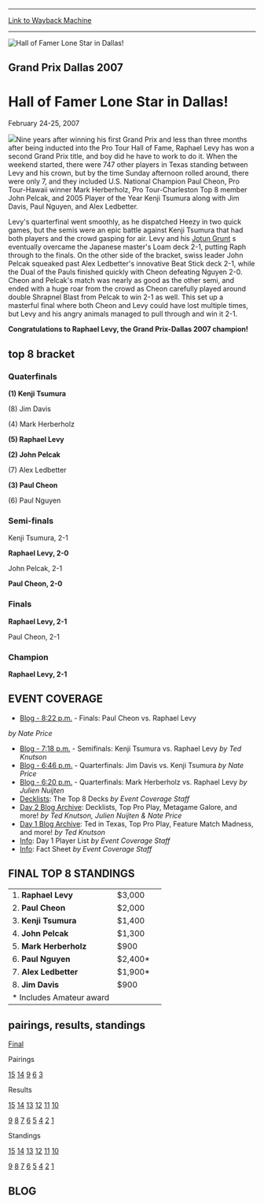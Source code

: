 
---
[Link to Wayback Machine](https://web.archive.org/web/20160228024626/http://magic.wizards.com/en/events/coverage/gpdal07)

[_metadata_:description]:- "Nine years after winning his first Grand Prix and less than three months after being inducted into the Pro Tour Hall of Fame, Raphael Levy has won a second Grand Prix title, and boy did he have to work to do it."
[_metadata_:generator]:- "Drupal 7 (http://drupal.org)"
[_metadata_:node]:- "552221"
[_metadata_:source]:- "div-block-system-main"
[_metadata_:title]:- "Hall of Famer Lone Star in Dallas!"
[_metadata_:wayback_capture_timestamp]:- "2016-02-28 02:46:26"
[_metadata_:wayback_raw_url]:- "https://web.archive.org/web/20160228024626id_/http://magic.wizards.com/en/events/coverage/gpdal07"
[_metadata_:wayback_url]:- "http://magic.wizards.com/en/events/coverage/gpdal07"
---







![Hall of Famer Lone Star in Dallas!](https://media.magic.wizards.com/images/banner/large_1_4.jpg)





Grand Prix Dallas 2007
----------------------


Hall of Famer Lone Star in Dallas!
==================================




February 24-25, 2007











![](https://media.magic.wizards.com/image_legacy_migration/sideboard/images/gpdal07/champ.jpg)Nine years after winning his first Grand Prix and less than three months after being inducted into the Pro Tour Hall of Fame, Raphael Levy has won a second Grand Prix title, and boy did he have to work to do it. When the weekend started, there were 747 other players in Texas standing between Levy and his crown, but by the time Sunday afternoon rolled around, there were only 7, and they included U.S. National Champion Paul Cheon, Pro Tour-Hawaii winner Mark Herberholz, Pro Tour-Charleston Top 8 member John Pelcak, and 2005 Player of the Year Kenji Tsumura along with Jim Davis, Paul Nguyen, and Alex Ledbetter.


Levy's quarterfinal went smoothly, as he dispatched Heezy in two quick games, but the semis were an epic battle against Kenji Tsumura that had both players and the crowd gasping for air. Levy and his [Jotun Grunt](http://gatherer.wizards.com/Pages/Card/Details.aspx?name=Jotun+Grunt) s eventually overcame the Japanese master's Loam deck 2-1, putting Raph through to the finals. On the other side of the bracket, swiss leader John Pelcak squeaked past Alex Ledbetter's innovative Beat Stick deck 2-1, while the Dual of the Pauls finished quickly with Cheon defeating Nguyen 2-0. Cheon and Pelcak's match was nearly as good as the other semi, and ended with a huge roar from the crowd as Cheon carefully played around double Shrapnel Blast from Pelcak to win 2-1 as well. This set up a masterful final where both Cheon and Levy could have lost multiple times, but Levy and his angry animals managed to pull through and win it 2-1.


**Congratulations to Raphael Levy, the Grand Prix-Dallas 2007 champion!**



top 8 bracket
-------------





### Quaterfinals





**(1) Kenji Tsumura**




(8) Jim Davis






(4) Mark Herberholz




**(5) Raphael Levy**






**(2) John Pelcak**




(7) Alex Ledbetter






**(3) Paul Cheon**




(6) Paul Nguyen







### Semi-finals





Kenji Tsumura, 2-1




**Raphael Levy, 2-0**






John Pelcak, 2-1




**Paul Cheon, 2-0**







### Finals





**Raphael Levy, 2-1**




Paul Cheon, 2-1







### Champion





**Raphael Levy, 2-1**










EVENT COVERAGE
--------------




* [Blog - 8:22 p.m.](#4) - Finals: Paul Cheon vs. Raphael Levy

 *by Nate Price*
* [Blog - 7:18 p.m.](#3) - Semifinals: Kenji Tsumura vs. Raphael Levy
 *by Ted Knutson*
* [Blog - 6:46 p.m.](#2) - Quarterfinals: Jim Davis vs. Kenji Tsumura
 *by Nate Price*
* [Blog - 6:20 p.m.](#1) - Quarterfinals: Mark Herberholz vs. Raphael Levy
 *by Julien Nuijten*
* [Decklists](/en/articles/archive/event-coverage/decklists-top-8-decks-2007-02-25): The Top 8 Decks
 *by Event Coverage Staff*
* [Day 2 Blog Archive](/en/articles/archive/event-coverage/day-2-blog-archive-2007-02-25): Decklists, Top Pro Play, Metagame Galore, and more!
 *by Ted Knutson, Julien Nuijten & Nate Price*
* [Day 1 Blog Archive](/en/articles/archive/event-coverage/day-1-blog-archive-2007-02-25): Ted in Texas, Top Pro Play, Feature Match Madness, and more!
 *by Ted Knutson*
* [Info](/en/articles/archive/event-coverage/day-1-player-list-2007-02-24): Day 1 Player List
 *by Event Coverage Staff*
* [Info](http://magic.wizards.com/en/articles/archive/grand-prix%E2%80%93dallas-2007-2006-12-18): Fact Sheet
 *by Event Coverage Staff*



FINAL TOP 8 STANDINGS
---------------------




|  |  |  |
| --- | --- | --- |
| 1. **Raphael Levy** | $3,000 |
| 2. **Paul Cheon** | $2,000 |
| 3. **Kenji Tsumura** | $1,400 |
| 4. **John Pelcak** | $1,300 |
| 5. **Mark Herberholz** | $900 |
| 6. **Paul Nguyen** | $2,400\* |
| 7. **Alex Ledbetter** | $1,900\* |
| 8. **Jim Davis** | $900 |
| \* Includes Amateur award |  |

pairings, results, standings
----------------------------




[Final](/en/articles/archive/event-coverage/final-standings-2007-02-25)




Pairings


[15](/en/articles/archive/event-coverage/round-15-pairings-2007-02-25) [14](/en/articles/archive/event-coverage/round-14-pairings-2007-02-25) [9](/en/articles/archive/event-coverage/round-9-pairings-2007-02-24) [6](/en/articles/archive/event-coverage/round-6-pairings-2007-02-24) [3](/en/articles/archive/event-coverage/round-3-pairings-2007-02-24)




Results


[15](/en/articles/archive/event-coverage/round-15-results-2007-02-25) [14](/en/articles/archive/event-coverage/round-14-results-2007-02-25) [13](/en/articles/archive/event-coverage/round-13-results-2007-02-25) [12](/en/articles/archive/event-coverage/round-12-results-2007-02-25) [11](/en/articles/archive/event-coverage/round-11-results-2007-02-25) [10](/en/articles/archive/event-coverage/round-10-results-2007-02-25)


[9](/en/articles/archive/event-coverage/round-9-results-2007-02-24) [8](/en/articles/archive/event-coverage/round-8-results-2007-02-24) [7](/en/articles/archive/event-coverage/round-7-results-2007-02-24) [6](/en/articles/archive/event-coverage/round-6-results-2007-02-24) [5](/en/articles/archive/event-coverage/round-5-results-2007-02-24) [4](/en/articles/archive/event-coverage/round-4-results-2007-02-24) [2](/en/articles/archive/event-coverage/round-2-results-2007-02-24) [1](/en/articles/archive/event-coverage/round-1-results-2007-02-24)




Standings


[15](/en/articles/archive/event-coverage/round-15-standings-2007-02-25) [14](/en/articles/archive/event-coverage/round-14-standings-2007-02-25) [13](/en/articles/archive/event-coverage/round-13-standings-2007-02-25) [12](/en/articles/archive/event-coverage/round-12-standings-2007-02-25) [11](/en/articles/archive/event-coverage/round-11-standings-2007-02-25) [10](/en/articles/archive/event-coverage/round-10-standings-2007-02-25)


[9](/en/articles/archive/event-coverage/round-9-standings-2007-02-24) [8](/en/articles/archive/event-coverage/round-8-standings-2007-02-24) [7](/en/articles/archive/event-coverage/round-7-standings-2007-02-24) [6](/en/articles/archive/event-coverage/round-6-standings-2007-02-24) [5](/en/articles/archive/event-coverage/round-5-standings-2007-02-24) [4](/en/articles/archive/event-coverage/round-4-standings-2007-02-24) [2](/en/articles/archive/event-coverage/round-2-standings-2007-02-24) [1](/en/articles/archive/event-coverage/round-1-standings-2007-02-24)





BLOG
----



  

 


